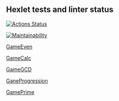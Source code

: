## Hexlet tests and linter status

[![Actions Status](https://github.com/NankouFuraku/java-project-61/workflows/hexlet-check/badge.svg)](https://github.com/NankouFuraku/java-project-61/actions)

[![Maintainability](https://api.codeclimate.com/v1/badges/21ca3f524a5c386ec3e0/maintainability)](https://codeclimate.com/github/NankouFuraku/java-project-61/maintainability)

[GameEven](https://asciinema.org/a/VUrYn0YkPCjqRuFRnQEVNV99W)

[GameCalc](https://asciinema.org/a/t02njUQYd8mQEerLBLUFTO2uV)

[GameGCD](https://asciinema.org/a/S9Pzf59EsBHScg5hWL5l3QsAz)

[GaneProgression](https://asciinema.org/a/Jn6DZQvYKjxqrLfnqtcRLJa0C)

[GamePrime](https://asciinema.org/a/xRjn26A1IHuAdWky6qgu6qrCm)
